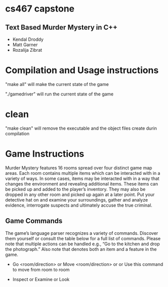 # cs467 capstone

## Text Based Murder Mystery in C++

- Kendal Droddy
- Matt Garner
- Rozalija Zibrat


# Compilation and Usage instructions

"make all" will make the current state of the game

"./gamedriver" will run the current state of the game 

# clean

"make clean" will remove the executable and the object files create durin compilation


# Game Instructions

Murder Mystery features 16 rooms spread over four distinct game map areas. Each room contains multiple items which can be 
interacted with in a variety of ways. In some cases, items may be interacted with in a way that changes the environment and 
revealing additional items. These items can be picked up and added to the player’s inventory. They may also be dropped in any 
other room and picked up again at a later point. Put your detective hat on and examine your surroundings, gather and analyze 
evidence, interrogate suspects and ultimately accuse the true criminal.


## Game Commands
The game’s language parser recognizes a variety of commands. Discover them yourself or consult the table below for a full list of commands. 
Please note that multiple actions can be handled e.g., “Go to the kitchen and drop the photograph.” Also note that <object> denotes both an item and a 
feature in the game.

- Go <room/direction> or Move <room/direction> or <room> or <direction>
Use this command to move from room to room

- Inspect <object> or Examine <object> or Look <object> or search <object>
Take a closer look at items, objects, or people within rooms

- Take <Item>
Take an item and add it to your inventory

- Drop <Item>
Drop an object in a room, leaving it for later. Drop multiple items at once by separating them with commas.

- Sample <Feature>
Sample some evidence, such as blood, to take back to the Forensics Lab

- Analyze <item>
Analyze an item to gain valuable insight - must be in Forensics Lab

- Hack <Feature>
Break into certain electronic devices

- Listen <Object> or play <Object>
Listen to certain devices

- Interrogate <person>
Ask the tough questions

- Clear <person>
Declare a suspect innocent - if you’ve gathered enough evidence to do so

- Accuse <person>
Serve justice to the murderer - clear the innocent suspects first

- Ask <person> about <item>
Get some context on what you’ve found

- Talk <person>
Interact with people you encounter 

- Help 
Display the actions you can take

- Inventory 
Display all items currently in your inventory

- Look
Repeats the room’s long description

- Save
Save the game in its current state to return to later

- Load
Load in a previously saved game

- Reflect
Get a brief overview of what you’ve learned so far


